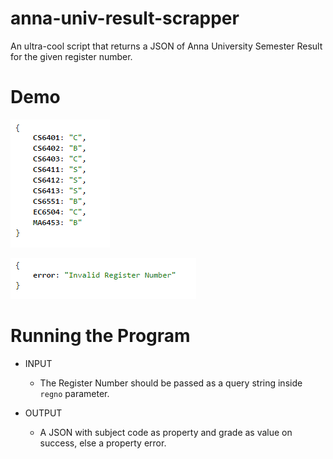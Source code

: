 # anna-univ-result-scrapper
An ultra-cool script that returns a JSON of Anna University Semester Result for the given register number.

# Demo
![success](success.png "success")

![error](error.png "error")

# Running the Program
* INPUT
  * The Register Number should be passed as a query string inside `regno` parameter.

* OUTPUT
  * A JSON with subject code as property and grade as value on success, else a property error.
